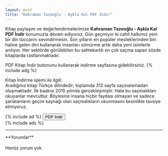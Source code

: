 ```yaml
---
layout: post
title: "Kahraman Tazeoğlu - Aşkla Kal PDF İndir"
---
```


<p>Kitap paylaşım ve değerlendirmelerimize <strong>Kahraman Tazeoğlu - Aşkla Kal PDF İndir</strong> konumuzla devam ediyoruz. Gün geçmiyor ki cahil halkımız yeni bir din tüccarını sevindirmesin. Son yılların en popüler mesleklerinden biri haline gelen dini kullanarak insanları sömürme artık daha yeni isimlerle anılıyor. Her sektörde görülebilen bu sahtekarlık en çok saçma sapan sözde kitaplarda rastlanmaktadır.</p>

PDF Kitap İndir butonunu kullanarak indirme sayfasına gidebilirsiniz.
{% include adg %}
<p>
  Kitap İndirme işlemi ile ilgili:<br/>
Aradığınız kitap Türkçe dilindedir; toplamda 312 sayfa saçmalamadan oluşmaktadır. İlk baskısı 2015 yılında gerçekleşmiştir. Hala bu saçmalıkları okuyanlar mevcuttur. Böylesine insana hiçbir faydası olmayan ve sadece şarlatanların geçim kaynağı olan saçmalıkların okunmasını kesinlikle tavsiye etmiyoruz.
</p>
{% include ad %}
<a href="http://pdfekitapindir.club/pdf-kitap-indir"><button type="submit" class="btn btn-success">PDF İndir</button></a><br/>
{% include ads %}
<hr>
**Yorumlar**<br/><br/>
Henüz yorum yok.
